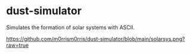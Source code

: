 # dust-simulator
Simulates the formation of solar systems with ASCII.

https://github.com/m0rrism0rris/dust-simulator/blob/main/solarsys.png?raw=true
